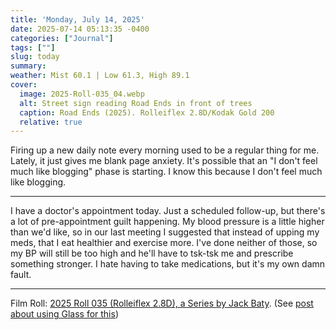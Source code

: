 ```yaml
---
title: 'Monday, July 14, 2025'
date: 2025-07-14 05:13:35 -0400
categories: ["Journal"]
tags: [""]
slug: today
summary: 
weather: Mist 60.1 | Low 61.3, High 89.1
cover: 
  image: 2025-Roll-035_04.webp
  alt: Street sign reading Road Ends in front of trees
  caption: Road Ends (2025). Rolleiflex 2.8D/Kodak Gold 200
  relative: true
---
```


Firing up a new daily note every morning used to be a regular thing for me. Lately, it just gives me blank page anxiety. It's possible that an "I don't feel much like blogging" phase is starting. I know this because I don't feel much like blogging.

----

I have a doctor's appointment today. Just a scheduled follow-up, but there's a lot of pre-appointment guilt happening. My blood pressure is a little higher than we'd like, so in our last meeting I suggested that instead of upping my meds, that I eat healthier and exercise more. I've done neither of those, so my BP will still be too high and he'll have to tsk-tsk me and prescribe something stronger. I hate having to take medications, but it's my own damn fault.

----

Film Roll: [2025 Roll 035 (Rolleiflex 2.8D), a Series by Jack Baty](https://glass.photo/jbaty/series/5tWobLH7kM7T4kh37DrEzB-2025-roll-035-rolleiflex-2-8d). (See [post about using Glass for this](/posts/2025/07/glass-photo-series/))
